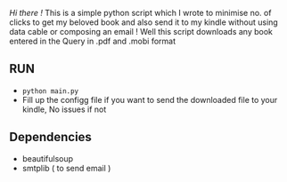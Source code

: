 
_Hi there !_
This is a simple python script which I wrote to minimise no. of clicks to get my beloved book and also send it to my kindle without using data cable or composing an email !
Well this script downloads any book entered in the Query in .pdf and .mobi format

## RUN 
* ` python main.py `
* Fill up the configg file if you want to send the downloaded file to your kindle, No issues if not

## Dependencies
* beautifulsoup
* smtplib ( to send email )

